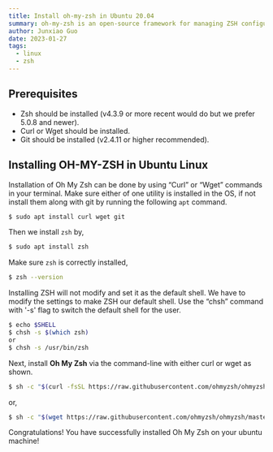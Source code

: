 ```yaml
---
title: Install oh-my-zsh in Ubuntu 20.04 
summary: oh-my-zsh is an open-source framework for managing ZSH configuration and is community-driven. It comes bundled with tons of helpful functions, plugins, helpers, themes, and a few things that will make you better at the terminal. There are currently 275+ plugins and 150 themes supported.
author: Junxiao Guo
date: 2023-01-27
tags:
  - linux
  - zsh
---
```


## Prerequisites

- Zsh should be installed (v4.3.9 or more recent would do but we prefer 5.0.8 and newer).
- Curl or Wget should be installed.
- Git should be installed (v2.4.11 or higher recommended).

## Installing OH-MY-ZSH in Ubuntu Linux

Installation of Oh My Zsh can be done by using “Curl” or “Wget” commands in your terminal. Make sure either of one utility is installed in the OS, if not install them along with git by running the following `apt` command.

```bash
$ sudo apt install curl wget git
```

Then we install `zsh` by,

```bash
$ sudo apt install zsh
```

Make sure `zsh` is correctly installed,

```bash
$ zsh --version
```

Installing ZSH will not modify and set it as the default shell. We have to modify the settings to make ZSH our default shell. Use the “chsh” command with '-s' flag to switch the default shell for the user.

```bash
$ echo $SHELL
$ chsh -s $(which zsh) 
or 
$ chsh -s /usr/bin/zsh
```

Next, install **Oh My Zsh** via the command-line with either curl or wget as shown.

```bash
$ sh -c "$(curl -fsSL https://raw.githubusercontent.com/ohmyzsh/ohmyzsh/master/tools/install.sh)"
```

or,

```bash
$ sh -c "$(wget https://raw.githubusercontent.com/ohmyzsh/ohmyzsh/master/tools/install.sh -O -)"
```

Congratulations! You have successfully installed Oh My Zsh on your ubuntu machine!
